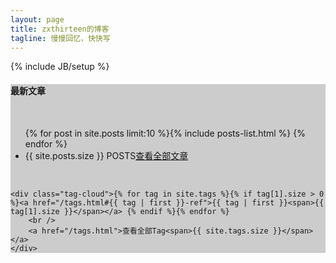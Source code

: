 ```yaml
---
layout: page
title: zxthirteen的博客
tagline: 慢慢回忆，快快写
---
```

{% include JB/setup %}

<!-- default and old, no use now
<ul class="posts">
  {% for post in site.posts %}
    <li><span>{{ post.date | date_to_string }}</span> &raquo; <a href="{{ BASE_PATH }}{{ post.url }}">{{ post.title }}</a></li>
  {% endfor %}
</ul>
no use. end -->

<div class="wrapper" style="background-color: #cccccc">
	<h4> 最新文章 </h4><br />
	<ul class="postsList">{% for post in site.posts limit:10 %}{% include posts-list.html %} {% endfor %}
	<br />
	<li><span>{{ site.posts.size }} POSTS</span><a href="/archive.html">查看全部文章</a></li>
	</ul>
	<br />
	
	<div class="tag-cloud">{% for tag in site.tags %}{% if tag[1].size > 0 %}<a href="/tags.html#{{ tag | first }}-ref">{{ tag | first }}<span>{{ tag[1].size }}</span></a> {% endif %}{% endfor %}
		<br />
		<a href="/tags.html">查看全部Tag<span>{{ site.tags.size }}</span></a>
	</div>
</div>


